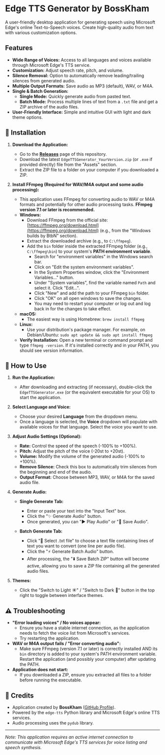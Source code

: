 # Edge TTS Generator by BossKham

A user-friendly desktop application for generating speech using Microsoft Edge's online Text-to-Speech voices. Create high-quality audio from text with various customization options.

## Features

* **Wide Range of Voices:** Access to all languages and voices available through Microsoft Edge's TTS service.
* **Customization:** Adjust speech rate, pitch, and volume.
* **Silence Removal:** Option to automatically remove leading/trailing silences from generated audio.
* **Multiple Output Formats:** Save audio as MP3 (default), WAV, or M4A.
* **Single & Batch Generation:**
    * **Single Mode:** Quickly generate audio from pasted text.
    * **Batch Mode:** Process multiple lines of text from a `.txt` file and get a ZIP archive of the audio files.
* **User-Friendly Interface:** Simple and intuitive GUI with light and dark theme options.

## 💾 Installation

1.  **Download the Application:**
    * Go to the [**Releases**](https://github.com/BossKham/edge_tts_gui/releases) page of this repository.
    * Download the latest `EdgeTTSGenerator_YourVersion.zip` (or `.exe` if provided directly) file from the "Assets" section.
    * Extract the ZIP file to a folder on your computer if you downloaded a ZIP.

2.  **Install FFmpeg (Required for WAV/M4A output and some audio processing):**
    * This application uses FFmpeg for converting audio to WAV or M4A formats and potentially for other audio processing tasks. **FFmpeg version 7.1 or later is recommended.**
    * **Windows:**
        * Download FFmpeg from the official site: [https://ffmpeg.org/download.html](https://ffmpeg.org/download.html) (e.g., from the "Windows builds by BtbN" section).
        * Extract the downloaded archive (e.g., to `C:\ffmpeg`).
        * Add the `bin` folder inside the extracted FFmpeg folder (e.g., `C:\ffmpeg\bin`) to your system's **PATH environment variable**.
            * Search for "environment variables" in the Windows search bar.
            * Click on "Edit the system environment variables".
            * In the System Properties window, click the "Environment Variables..." button.
            * Under "System variables", find the variable named `Path` and select it. Click "Edit...".
            * Click "New" and add the path to your FFmpeg `bin` folder.
            * Click "OK" on all open windows to save the changes.
            * You may need to restart your computer or log out and log back in for the changes to take effect.
    * **macOS:**
        * The easiest way is using Homebrew: `brew install ffmpeg`
    * **Linux:**
        * Use your distribution's package manager. For example, on Debian/Ubuntu: `sudo apt update && sudo apt install ffmpeg`
    * **Verify Installation:** Open a new terminal or command prompt and type `ffmpeg -version`. If it's installed correctly and in your PATH, you should see version information.

## 🚀 How to Use

1.  **Run the Application:**
    * After downloading and extracting (if necessary), double-click the `EdgeTTSGenerator.exe` (or the equivalent executable for your OS) to start the application.

2.  **Select Language and Voice:**
    * Choose your desired **Language** from the dropdown menu.
    * Once a language is selected, the **Voice** dropdown will populate with available voices for that language. Select the voice you want to use.

3.  **Adjust Audio Settings (Optional):**
    * **Rate:** Control the speed of the speech (-100% to +100%).
    * **Pitch:** Adjust the pitch of the voice (-20st to +20st).
    * **Volume:** Modify the volume of the generated audio (-100% to +100%).
    * **Remove Silence:** Check this box to automatically trim silences from the beginning and end of the audio.
    * **Output Format:** Choose between MP3, WAV, or M4A for the saved audio file.

4.  **Generate Audio:**

    * **Single Generate Tab:**
        * Enter or paste your text into the "Input Text" box.
        * Click the "✨ Generate Audio" button.
        * Once generated, you can "▶️ Play Audio" or "💾 Save Audio".

    * **Batch Generate Tab:**
        * Click "📁 Select .txt file" to choose a text file containing lines of text you want to convert (one line per audio file).
        * Click the "⚡ Generate Batch Audio" button.
        * After processing, the "⬇️ Save Batch ZIP" button will become active, allowing you to save a ZIP file containing all the generated audio files.

5.  **Themes:**
    * Click the "Switch to Light ☀️" / "Switch to Dark 🌙" button in the top right to toggle between interface themes.

## ⚠️ Troubleshooting

* **"Error loading voices" / No voices appear:**
    * Ensure you have a stable internet connection, as the application needs to fetch the voice list from Microsoft's services.
    * Try restarting the application.
* **WAV or M4A output fails / "Error converting audio":**
    * Make sure FFmpeg (version 7.1 or later) is correctly installed AND its `bin` directory is added to your system's PATH environment variable. Restart the application (and possibly your computer) after updating the PATH.
* **Application does not start:**
    * If you downloaded a ZIP, ensure you extracted all files to a folder before running the executable.

## 🙏 Credits

* Application created by **BossKham** ([GitHub Profile](https://github.com/BossKham)).
* Powered by the `edge-tts` Python library and Microsoft Edge's online TTS services.
* Audio processing uses the `pydub` library.

---

*Note: This application requires an active internet connection to communicate with Microsoft Edge's TTS services for voice listing and speech synthesis.*
